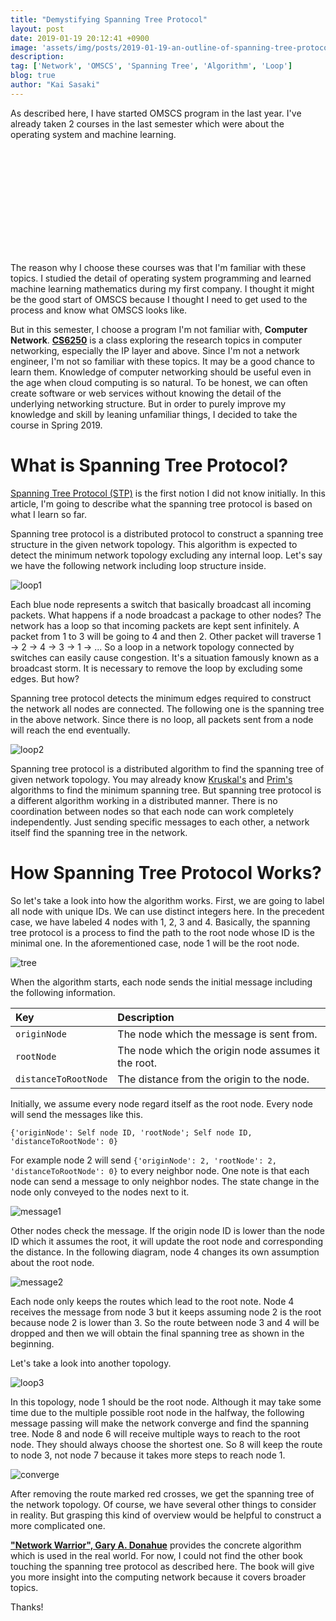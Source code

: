 ```yaml
---
title: "Demystifying Spanning Tree Protocol"
layout: post
date: 2019-01-19 20:12:41 +0900
image: 'assets/img/posts/2019-01-19-an-outline-of-spanning-tree-protocol/catch.jpg'
description:
tag: ['Network', 'OMSCS', 'Spanning Tree', 'Algorithm', 'Loop']
blog: true
author: "Kai Sasaki"
---
```



As described here, I have started OMSCS program in the last year. I've already taken 2 courses in the last semester which were about the operating system and machine learning. 

<div class="iframely-embed"><div class="iframely-responsive" style="height: 168px; padding-bottom: 0;"><a href="https://www.lewuathe.com/started-omscs-in-gatech.html" data-iframely-url="//cdn.iframe.ly/api/iframe?url=https%3A%2F%2Fwww.lewuathe.com%2Fstarted-omscs-in-gatech.html&amp;key=bdc42bc7d0ac2cb711b2a2dd9dadd063"></a></div></div><script async src="//cdn.iframe.ly/embed.js" charset="utf-8"></script>

The reason why I choose these courses was that I'm familiar with these topics. I studied the detail of operating system programming and learned machine learning mathematics during my first company. I thought it might be the good start of OMSCS because I thought I need to get used to the process
and know what OMSCS looks like. 

But in this semester, I choose a program I'm not familiar with, **Computer Network**. [**CS6250**](https://www.omscs.gatech.edu/cs-6250-computer-networks) is a class exploring the research topics in computer networking, especially the IP layer and above. Since I'm not a network engineer, I'm not so familiar with these topics. It may be a good chance to learn them. Knowledge of computer networking should be useful even in the age when cloud computing is so natural. To be honest, we can often create software or web services without knowing the detail of the underlying networking structure. But in order to purely improve my knowledge and skill by leaning unfamiliar things, I decided to take the course in Spring 2019.

# What is Spanning Tree Protocol?

[Spanning Tree Protocol (STP)](https://en.wikipedia.org/wiki/Spanning_Tree_Protocol) is the first notion I did not know initially. In this article, I'm going to describe what the spanning tree protocol is based on what I learn so far. 

Spanning tree protocol is a distributed protocol to construct a spanning tree structure in the given network topology. This algorithm is expected to detect the minimum network topology excluding any internal loop. Let's say we have the following network including loop structure inside.

![loop1](assets/img/posts/2019-01-19-an-outline-of-spanning-tree-protocol/loop1.png)

Each blue node represents a switch that basically broadcast all incoming packets. What happens if a node broadcast a package to other nodes? The network has a loop so that incoming packets are kept sent infinitely. A packet from 1 to 3 will be going to 4 and then 2. Other packet will traverse 1 -> 2 -> 4 -> 3 -> 1 -> ... So a loop in a network topology connected by switches can easily cause congestion. It's a situation famously known as a broadcast storm. It is necessary to remove the loop by excluding some edges. But how?

Spanning tree protocol detects the minimum edges required to construct the network all nodes are connected. The following one is the spanning tree in the above network. Since there is no loop, all packets sent from a node will reach the end eventually.

![loop2](assets/img/posts/2019-01-19-an-outline-of-spanning-tree-protocol/loop2.png)

Spanning tree protocol is a distributed algorithm to find the spanning tree of given network topology. You may already know [Kruskal's](https://en.wikipedia.org/wiki/Kruskal%27s_algorithm) and [Prim's](https://en.wikipedia.org/wiki/Prim%27s_algorithm) algorithms to find the minimum spanning tree. But spanning tree protocol is a different algorithm working in a distributed manner. There is no coordination between nodes so that each node can work completely independently. Just sending specific messages to each other, a network itself find the spanning tree in the network. 

# How Spanning Tree Protocol Works?

So let's take a look into how the algorithm works. First, we are going to label all node with unique IDs. We can use distinct integers here. In the precedent case, we have labeled 4 nodes with 1, 2, 3 and 4. Basically, the spanning tree protocol is a process to find the path to the root node whose ID is the minimal one. In the aforementioned case, node 1 will be the root node.

![tree](assets/img/posts/2019-01-19-an-outline-of-spanning-tree-protocol/tree.png)

When the algorithm starts, each node sends the initial message including the following information.

|Key|Description|
|:---|:---|
|`originNode`|The node which the message is sent from.|
|`rootNode`|The node which the origin node assumes it the root.|
|`distanceToRootNode`|The distance from the origin to the node.|

Initially, we assume every node regard itself as the root node. Every node will send the messages like this.

```
{'originNode': Self node ID, 'rootNode'; Self node ID, 'distanceToRootNode': 0}
```

For example node 2 will send `{'originNode': 2, 'rootNode': 2, 'distanceToRootNode': 0}` to every neighbor node. One note is that each node can send a message to only neighbor nodes. The state change in the node only conveyed to the nodes next to it. 

![message1](assets/img/posts/2019-01-19-an-outline-of-spanning-tree-protocol/message1.png)

Other nodes check the message. If the origin node ID is lower than the node ID which it assumes the root, it will update the root node and corresponding the distance. In the following diagram, node 4 changes its own assumption about the root node. 

![message2](assets/img/posts/2019-01-19-an-outline-of-spanning-tree-protocol/message2.png)

Each node only keeps the routes which lead to the root note. Node 4 receives the message from node 3 but it keeps assuming node 2 is the root because node 2 is lower than 3. So the route between node 3 and 4 will be dropped and then we will obtain the final spanning tree as shown in the beginning.

Let's take a look into another topology.

![loop3](assets/img/posts/2019-01-19-an-outline-of-spanning-tree-protocol/loop3.png)

In this topology, node 1 should be the root node. Although it may take some time due to the multiple possible root node in the halfway, the following message passing will make the network converge and find the spanning tree. Node 8 and node 6 will receive multiple ways to reach to the root node. They should always choose the shortest one. So 8 will keep the route to node 3, not node 7 because it takes more steps to reach node 1.

![converge](assets/img/posts/2019-01-19-an-outline-of-spanning-tree-protocol/converge.png)


After removing the route marked red crosses, we get the spanning tree of the network topology. Of course, we have several other things to consider in reality. But grasping this kind of overview would be helpful to construct a more complicated one.

<script type="text/javascript">
amzn_assoc_tracking_id = "lewuathe-20";
amzn_assoc_ad_mode = "manual";
amzn_assoc_ad_type = "smart";
amzn_assoc_marketplace = "amazon";
amzn_assoc_region = "US";
amzn_assoc_design = "enhanced_links";
amzn_assoc_asins = "1449387861";
amzn_assoc_placement = "adunit";
amzn_assoc_linkid = "e3bf9b0d1281e2be9cf9dc3062e42ac1";
</script>
<script src="//z-na.amazon-adsystem.com/widgets/onejs?MarketPlace=US"></script>

[**"Network Warrior", Gary A. Donahue**](https://amzn.to/2W4sTNP) provides the concrete algorithm which is used in the real world. For now, I could not find the other book touching the spanning tree protocol as described here. The book will give you more insight into the computing network because it covers broader topics. 

Thanks!

